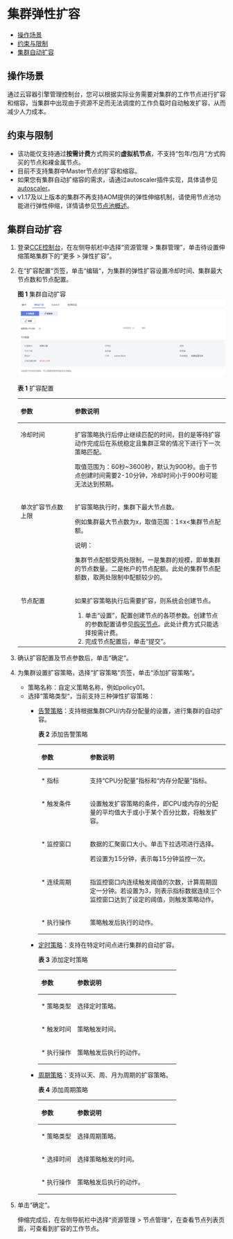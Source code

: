 # 集群弹性扩容<a name="cce_01_0157"></a>

-   [操作场景](#section10273801511)
-   [约束与限制](#section20483173513555)
-   [集群自动扩容](#section203712516160)

## 操作场景<a name="section10273801511"></a>

通过云容器引擎管理控制台，您可以根据实际业务需要对集群的工作节点进行扩容和缩容，当集群中出现由于资源不足而无法调度的工作负载时自动触发扩容，从而减少人力成本。

## 约束与限制<a name="section20483173513555"></a>

-   该功能仅支持通过**按需计费**方式购买的**虚拟机节点**，不支持“包年/包月“方式购买的节点和裸金属节点。
-   目前不支持集群中Master节点的扩容和缩容。
-   如果您有集群自动扩缩容的需求，请通过autoscaler插件实现，具体请参见[autoscaler](autoscaler.md)。
-   v1.17及以上版本的集群不再支持AOM提供的弹性伸缩机制，请使用节点池功能进行弹性伸缩，详情请参见[节点池概述](节点池概述.md)。

## 集群自动扩容<a name="section203712516160"></a>

1.  登录[CCE控制台](https://console.huaweicloud.com/cce2.0/?utm_source=helpcenter)，在左侧导航栏中选择“资源管理 \> 集群管理”，单击待设置伸缩策略集群下的“更多 \> 弹性扩容”。
2.  在“扩容配置“页签，单击“编辑“，为集群的弹性扩容设置冷却时间、集群最大节点数和节点配置。

    **图 1**  集群自动扩容<a name="fig59311091424"></a>  
    ![](figures/集群自动扩容.png "集群自动扩容")

    **表 1**  扩容配置

    <a name="table6133357316271"></a>
    <table><thead align="left"><tr id="row6495428016271"><th class="cellrowborder" valign="top" width="26%" id="mcps1.2.3.1.1"><p id="p3992130816271"><a name="p3992130816271"></a><a name="p3992130816271"></a>参数</p>
    </th>
    <th class="cellrowborder" valign="top" width="74%" id="mcps1.2.3.1.2"><p id="p1240055416271"><a name="p1240055416271"></a><a name="p1240055416271"></a>参数说明</p>
    </th>
    </tr>
    </thead>
    <tbody><tr id="row264735262215"><td class="cellrowborder" valign="top" width="26%" headers="mcps1.2.3.1.1 "><p id="p9762105862216"><a name="p9762105862216"></a><a name="p9762105862216"></a><span class="keyword" id="keyword376214583221"><a name="keyword376214583221"></a><a name="keyword376214583221"></a>冷却时间</span></p>
    </td>
    <td class="cellrowborder" valign="top" width="74%" headers="mcps1.2.3.1.2 "><p id="p1776217589220"><a name="p1776217589220"></a><a name="p1776217589220"></a>扩容策略执行后停止继续匹配的时间，目的是等待扩容动作完成后在系统稳定且集群正常的情况下进行下一次策略匹配。</p>
    <p id="p157621158192219"><a name="p157621158192219"></a><a name="p157621158192219"></a>取值范围为：60秒~3600秒，默认为900秒。由于节点创建时间需要2-10分钟，冷却时间小于900秒可能无法达到预期。</p>
    </td>
    </tr>
    <tr id="row559783816271"><td class="cellrowborder" valign="top" width="26%" headers="mcps1.2.3.1.1 "><p id="p5077174216271"><a name="p5077174216271"></a><a name="p5077174216271"></a><span class="keyword" id="keyword1281013294915"><a name="keyword1281013294915"></a><a name="keyword1281013294915"></a>单次扩容节点数</span>上限</p>
    </td>
    <td class="cellrowborder" valign="top" width="74%" headers="mcps1.2.3.1.2 "><p id="p12732340142311"><a name="p12732340142311"></a><a name="p12732340142311"></a>扩容策略执行时，集群下最大节点数。</p>
    <p id="p2079863914242"><a name="p2079863914242"></a><a name="p2079863914242"></a>例如集群最大节点数为x，取值范围：1≤x&lt;集群节点配额。</p>
    <div class="note" id="note93741436192516"><a name="note93741436192516"></a><a name="note93741436192516"></a><span class="notetitle"> 说明： </span><div class="notebody"><p id="p183751136192514"><a name="p183751136192514"></a><a name="p183751136192514"></a>集群节点配额受两处限制，一是集群的规模，即单集群的节点数量。二是帐户的节点配额。此处的集群节点配额数，取两处限制中配额较少的。</p>
    </div></div>
    </td>
    </tr>
    <tr id="row3382856916271"><td class="cellrowborder" valign="top" width="26%" headers="mcps1.2.3.1.1 "><p id="p5575960016271"><a name="p5575960016271"></a><a name="p5575960016271"></a>节点配置</p>
    </td>
    <td class="cellrowborder" valign="top" width="74%" headers="mcps1.2.3.1.2 "><p id="p36381708171221"><a name="p36381708171221"></a><a name="p36381708171221"></a>如果扩容策略执行后需要扩容，则系统会创建节点。</p>
    <a name="ol62317823171235"></a><a name="ol62317823171235"></a><ol id="ol62317823171235"><li>单击<span class="uicontrol" id="uicontrol37223553171235"><a name="uicontrol37223553171235"></a><a name="uicontrol37223553171235"></a>“设置”</span>，配置创建节点的各项参数。创建节点的参数配置请参见<a href="购买节点.md#li082810235392">购买节点</a>。此处计费方式只能选择按需计费。</li><li>完成节点配置后，单击<span class="uicontrol" id="uicontrol11459151914312"><a name="uicontrol11459151914312"></a><a name="uicontrol11459151914312"></a>“提交”</span>。</li></ol>
    </td>
    </tr>
    </tbody>
    </table>

3.  确认扩容配置及节点参数后，单击“确定“。
4.  为集群设置扩容策略，选择“扩容策略“页签，单击“添加扩容策略“。
    -   策略名称：自定义策略名称，例如policy01。
    -   选择“策略类型“，当前支持三种弹性扩容策略：
        -   [告警策略](#table23209107191540)：支持根据集群CPU/内存分配量的设置，进行集群的自动扩容。

            **表 2**  添加告警策略

            <a name="table23209107191540"></a>
            <table><thead align="left"><tr id="row64542335191540"><th class="cellrowborder" valign="top" width="26%" id="mcps1.2.3.1.1"><p id="p60546633191540"><a name="p60546633191540"></a><a name="p60546633191540"></a>参数</p>
            </th>
            <th class="cellrowborder" valign="top" width="74%" id="mcps1.2.3.1.2"><p id="p5330260191540"><a name="p5330260191540"></a><a name="p5330260191540"></a>参数说明</p>
            </th>
            </tr>
            </thead>
            <tbody><tr id="row29097928191540"><td class="cellrowborder" valign="top" width="26%" headers="mcps1.2.3.1.1 "><p id="p8121931191540"><a name="p8121931191540"></a><a name="p8121931191540"></a>* 指标</p>
            </td>
            <td class="cellrowborder" valign="top" width="74%" headers="mcps1.2.3.1.2 "><p id="p53896712191540"><a name="p53896712191540"></a><a name="p53896712191540"></a>支持<span class="parmvalue" id="parmvalue15308363191540"><a name="parmvalue15308363191540"></a><a name="parmvalue15308363191540"></a>“CPU分配量”</span>指标和<span class="parmvalue" id="parmvalue3557541191540"><a name="parmvalue3557541191540"></a><a name="parmvalue3557541191540"></a>“内存分配量”</span>指标。</p>
            </td>
            </tr>
            <tr id="row32017871191540"><td class="cellrowborder" valign="top" width="26%" headers="mcps1.2.3.1.1 "><p id="p43310752191540"><a name="p43310752191540"></a><a name="p43310752191540"></a>* 触发条件</p>
            </td>
            <td class="cellrowborder" valign="top" width="74%" headers="mcps1.2.3.1.2 "><p id="p18509989191540"><a name="p18509989191540"></a><a name="p18509989191540"></a>设置触发扩容策略的条件，即CPU或内存的分配量的平均值大于或小于某个百分比数，将触发扩容。</p>
            </td>
            </tr>
            <tr id="row32372174191540"><td class="cellrowborder" valign="top" width="26%" headers="mcps1.2.3.1.1 "><p id="p4900477191540"><a name="p4900477191540"></a><a name="p4900477191540"></a>* 监控窗口</p>
            </td>
            <td class="cellrowborder" valign="top" width="74%" headers="mcps1.2.3.1.2 "><p id="p61394389191540"><a name="p61394389191540"></a><a name="p61394389191540"></a>数据的汇聚窗口大小。单击下拉选项进行选择。</p>
            <p id="p15678591191540"><a name="p15678591191540"></a><a name="p15678591191540"></a>若设置为15分钟，表示每15分钟监控一次。</p>
            </td>
            </tr>
            <tr id="row6889597191540"><td class="cellrowborder" valign="top" width="26%" headers="mcps1.2.3.1.1 "><p id="p21186461191540"><a name="p21186461191540"></a><a name="p21186461191540"></a>* 连续周期</p>
            </td>
            <td class="cellrowborder" valign="top" width="74%" headers="mcps1.2.3.1.2 "><p id="p38381790191540"><a name="p38381790191540"></a><a name="p38381790191540"></a>指监控窗口内连续触发阈值的次数，计算周期固定一分钟。若设置为3，则表示指标数据连续三个监控窗口达到了设定的阈值，则触发策略动作。</p>
            </td>
            </tr>
            <tr id="row9891794191540"><td class="cellrowborder" valign="top" width="26%" headers="mcps1.2.3.1.1 "><p id="p63037863191540"><a name="p63037863191540"></a><a name="p63037863191540"></a>* 执行操作</p>
            </td>
            <td class="cellrowborder" valign="top" width="74%" headers="mcps1.2.3.1.2 "><p id="p5793264191540"><a name="p5793264191540"></a><a name="p5793264191540"></a>策略触发后执行的动作。</p>
            </td>
            </tr>
            </tbody>
            </table>

        -   [定时策略](#table62540231191540)：支持在特定时间点进行集群的自动扩容。

            **表 3**  添加定时策略

            <a name="table62540231191540"></a>
            <table><thead align="left"><tr id="row39885138191540"><th class="cellrowborder" valign="top" width="26%" id="mcps1.2.3.1.1"><p id="p9470775191540"><a name="p9470775191540"></a><a name="p9470775191540"></a>参数</p>
            </th>
            <th class="cellrowborder" valign="top" width="74%" id="mcps1.2.3.1.2"><p id="p28935333191540"><a name="p28935333191540"></a><a name="p28935333191540"></a>参数说明</p>
            </th>
            </tr>
            </thead>
            <tbody><tr id="row3287219191540"><td class="cellrowborder" valign="top" width="26%" headers="mcps1.2.3.1.1 "><p id="p64938190191540"><a name="p64938190191540"></a><a name="p64938190191540"></a>* 策略类型</p>
            </td>
            <td class="cellrowborder" valign="top" width="74%" headers="mcps1.2.3.1.2 "><p id="p25502013191540"><a name="p25502013191540"></a><a name="p25502013191540"></a>选择定时策略。</p>
            </td>
            </tr>
            <tr id="row28191528191540"><td class="cellrowborder" valign="top" width="26%" headers="mcps1.2.3.1.1 "><p id="p1812401191540"><a name="p1812401191540"></a><a name="p1812401191540"></a>* 触发时间</p>
            </td>
            <td class="cellrowborder" valign="top" width="74%" headers="mcps1.2.3.1.2 "><p id="p12586754191540"><a name="p12586754191540"></a><a name="p12586754191540"></a>策略触发时间。</p>
            </td>
            </tr>
            <tr id="row46171925191540"><td class="cellrowborder" valign="top" width="26%" headers="mcps1.2.3.1.1 "><p id="p48938470191540"><a name="p48938470191540"></a><a name="p48938470191540"></a>* 执行操作</p>
            </td>
            <td class="cellrowborder" valign="top" width="74%" headers="mcps1.2.3.1.2 "><p id="p4593172191540"><a name="p4593172191540"></a><a name="p4593172191540"></a>策略触发后执行的动作。</p>
            </td>
            </tr>
            </tbody>
            </table>

        -   [周期策略](#table60088509191540)：支持以天、周、月为周期的扩容策略。

            **表 4**  添加周期策略

            <a name="table60088509191540"></a>
            <table><thead align="left"><tr id="row12838474191540"><th class="cellrowborder" valign="top" width="26%" id="mcps1.2.3.1.1"><p id="p33283455191540"><a name="p33283455191540"></a><a name="p33283455191540"></a>参数</p>
            </th>
            <th class="cellrowborder" valign="top" width="74%" id="mcps1.2.3.1.2"><p id="p11605349191540"><a name="p11605349191540"></a><a name="p11605349191540"></a>参数说明</p>
            </th>
            </tr>
            </thead>
            <tbody><tr id="row4159900191540"><td class="cellrowborder" valign="top" width="26%" headers="mcps1.2.3.1.1 "><p id="p1407635191540"><a name="p1407635191540"></a><a name="p1407635191540"></a>* 策略类型</p>
            </td>
            <td class="cellrowborder" valign="top" width="74%" headers="mcps1.2.3.1.2 "><p id="p46909639191540"><a name="p46909639191540"></a><a name="p46909639191540"></a>选择周期策略。</p>
            </td>
            </tr>
            <tr id="row19533571191540"><td class="cellrowborder" valign="top" width="26%" headers="mcps1.2.3.1.1 "><p id="p38715420191540"><a name="p38715420191540"></a><a name="p38715420191540"></a>* 选择时间</p>
            </td>
            <td class="cellrowborder" valign="top" width="74%" headers="mcps1.2.3.1.2 "><p id="p48941350191540"><a name="p48941350191540"></a><a name="p48941350191540"></a>选择策略触发的时间。</p>
            </td>
            </tr>
            <tr id="row37818973191540"><td class="cellrowborder" valign="top" width="26%" headers="mcps1.2.3.1.1 "><p id="p43437971191540"><a name="p43437971191540"></a><a name="p43437971191540"></a>* 执行操作</p>
            </td>
            <td class="cellrowborder" valign="top" width="74%" headers="mcps1.2.3.1.2 "><p id="p28814733191540"><a name="p28814733191540"></a><a name="p28814733191540"></a>策略触发后执行的动作。</p>
            </td>
            </tr>
            </tbody>
            </table>



5.  单击“确定“。

    伸缩完成后，在左侧导航栏中选择“资源管理 \> 节点管理“，在查看节点列表页面，可查看到扩容的工作节点。


